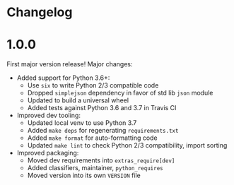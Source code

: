 Changelog
=========

# 1.0.0

First major version release! Major changes:
* Added support for Python 3.6+:
  * Use `six` to write Python 2/3 compatible code
  * Dropped `simplejson` dependency in favor of std lib `json` module
  * Updated to build a universal wheel
  * Added tests against Python 3.6 and 3.7 in Travis CI
* Improved dev tooling:
  * Updated local venv to use Python 3.7
  * Added `make deps` for regenerating `requirements.txt`
  * Added `make format` for auto-formatting code
  * Updated `make lint` to check Python 2/3 compatibility, import sorting
* Improved packaging:
  * Moved dev requirements into `extras_require[dev]`
  * Added classifiers, maintainer, `python_requires`
  * Moved version into its own `VERSION` file
